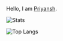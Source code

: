 Hello, I am [Priyansh](https://priyansh71.github.io/profile/).

![Stats](https://github-readme-stats.vercel.app/api?username=priyansh71&include_all_commits=true&show_icons=true&title_color=ffffff&hide=issues,stars&theme=onedark&text_color=dddddd)

![Top Langs](https://github-readme-stats.vercel.app/api/top-langs/?username=priyansh71&theme=onedark&title_color=ffffff&text_color=dddddd&layout=compact)


